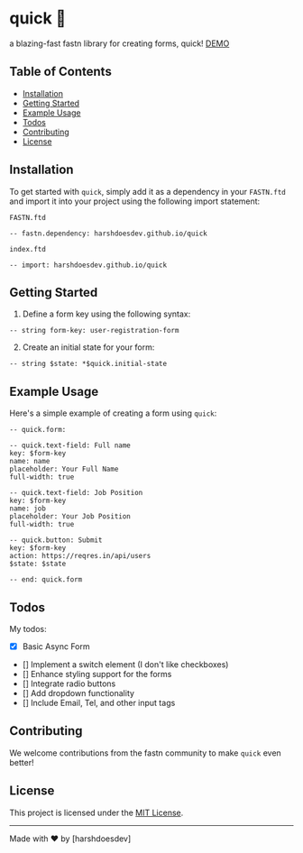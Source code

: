 # quick 🚀
a blazing-fast fastn library for creating forms, quick! [DEMO](https://harshdoesdev.github.io/quick/demo/)

## Table of Contents
- [Installation](#installation)
- [Getting Started](#getting-started)
- [Example Usage](#example-usage)
- [Todos](#todos)
- [Contributing](#contributing)
- [License](#license)

## Installation

To get started with `quick`, simply add it as a dependency in your `FASTN.ftd` and import it into your project using the following import statement:

`FASTN.ftd`
```
-- fastn.dependency: harshdoesdev.github.io/quick
```

`index.ftd`
```ftd
-- import: harshdoesdev.github.io/quick
```

## Getting Started

1. Define a form key using the following syntax:

```ftd
-- string form-key: user-registration-form
```

2. Create an initial state for your form:

```ftd
-- string $state: *$quick.initial-state
```

## Example Usage

Here's a simple example of creating a form using `quick`:

```ftd
-- quick.form:

-- quick.text-field: Full name
key: $form-key
name: name
placeholder: Your Full Name
full-width: true

-- quick.text-field: Job Position
key: $form-key
name: job
placeholder: Your Job Position
full-width: true

-- quick.button: Submit
key: $form-key
action: https://reqres.in/api/users
$state: $state

-- end: quick.form
```

## Todos

My todos:
- [x] Basic Async Form
- [] Implement a switch element (I don't like checkboxes)
- [] Enhance styling support for the forms
- [] Integrate radio buttons
- [] Add dropdown functionality
- [] Include Email, Tel, and other input tags

## Contributing

We welcome contributions from the fastn community to make `quick` even better!

## License

This project is licensed under the [MIT License](LICENSE).

---

Made with ❤️ by [harshdoesdev]

